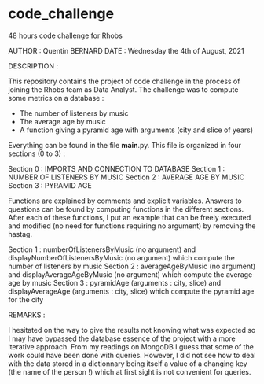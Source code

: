 # code_challenge
48 hours code challenge for Rhobs 

AUTHOR : Quentin BERNARD
DATE : Wednesday the 4th of August, 2021

DESCRIPTION : 

This repository contains the project of code challenge in the process of joining the Rhobs team as Data Analyst.
The challenge was to compute some metrics on a database :

- The number of listeners by music
- The average age by music
- A function giving a pyramid age with arguments (city and slice of years)

Everything can be found in the file __main__.py. This file is organized in four sections (0 to 3) :

Section 0 : IMPORTS AND CONNECTION TO DATABASE
Section 1 : NUMBER OF LISTENERS BY MUSIC
Section 2 : AVERAGE AGE BY MUSIC
Section 3 : PYRAMID AGE

Functions are explained by comments and explicit variables.
Answers to questions can be found by computing functions in the different sections. After each of these functions, I put an example that can be freely executed and modified (no need for functions requiring no argument) by removing the hastag.

Section 1 : numberOfListenersByMusic (no argument) and displayNumberOfListenersByMusic (no argument) which compute the number of listeners by music
Section 2 : averageAgeByMusic (no argument) and displayAverageAgeByMusic (no argument) which compute the average age by music
Section 3 : pyramidAge (arguments : city, slice) and displayAverageAge (arguments : city, slice) which compute the pyramid age for the city

REMARKS :

I hesitated on the way to give the results not knowing what was expected so I may have bypassed the database essence of the project with a more iterative approach.
From my readings on MongoDB I guess that some of the work could have been done with queries. However, I did not see how to deal with the data stored in a dictionnary being itself a value of a changing key (the name of the person !) which at first sight is not convenient for queries.
